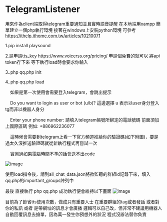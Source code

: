 # TelegramListener
用來作為client端取得telegram重要通知並且實時語音提醒
在本地端用xampp 簡單建立一個php執行環境
接著在windows上安裝python環境
可參考 https://ithelp.ithome.com.tw/articles/10210071

1.pip install playsound

2.請申請tts_key https://www.voicerss.org/pricing/ 申請個免費的就可以 將api token存下來 等下執行load時會要求你輸入

3..php qq.php init

4..php qq.php load

&nbsp;&nbsp;&nbsp;&nbsp;如果是第一次使用會需要登入telegram，會跳出提示 
  
&nbsp;&nbsp;&nbsp;&nbsp;Do you want to login as user or bot (u/b)? 這邊選擇 u 表示以user身分登入tg而非以機器人身分
  
&nbsp;&nbsp;&nbsp;&nbsp;Enter your phone number: 請填入telegram帳號所綁定的電話號碼 前面須加上國際區碼 例如: +886962236077
  
&nbsp;&nbsp;&nbsp;&nbsp;這時候會需要到telegram上看一下官方頻道推給你的驗證碼(如下附圖)，要是過太久沒推送驗證碼就從新執行程式再嘗試一次

&nbsp;&nbsp;&nbsp;&nbsp;實測過如果電腦時間不準的話會送不出code
  
  
![image](https://user-images.githubusercontent.com/17896103/166940937-b2753f20-4c5f-4647-ae92-9934f0771bc1.png)

使用load指令後，請到all_chat_data.json將欲監聽的群組id記錄下來，填入qq.php的important_groups陣列中

最後 直接執行 php qq.php 成功執行便會維持以下畫面
![image](https://user-images.githubusercontent.com/17896103/166965853-58d9e9c7-a9a8-4f16-975a-1af74d8be814.png)

目前為了節省tts使用次數，做成只有重要人士 在重要群組的tag或者發話 或者對你的私訊 或者 是帶網址的訊息才會廣播
邏輯可以自己改，但非常不建議用機器人自動回覆訊息去搶單，因為萬一發生你預想外的狀況 程式沒辦法替你負責
